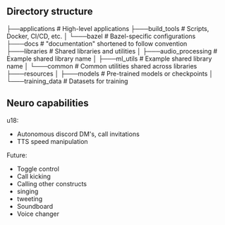 ## Directory structure

├──applications           # High-level applications
├───build_tools           # Scripts, Docker, CI/CD, etc.
│   └───bazel             # Bazel-specific configurations
├───docs                  # "documentation" shortened to follow convention
├───libraries             # Shared libraries and utilities
│   ├───audio_processing  # Example shared library name
│   ├───ml_utils          # Example shared library name
│   └───common            # Common utilities shared across libraries
├───resources
│   ├───models            # Pre-trained models or checkpoints
│   └───training_data     # Datasets for training


## Neuro capabilities

u18:
* Autonomous discord DM's, call invitations
* TTS speed manipulation

Future:
* Toggle control
* Call kicking
* Calling other constructs
* singing
* tweeting
* Soundboard
* Voice changer